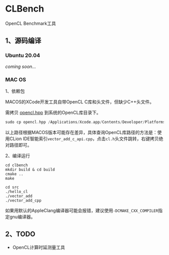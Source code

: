 # CLBench

OpenCL Benchmark工具

## 1、源码编译

### Ubuntu 20.04

*coming soon...*

### MAC OS

1、依赖包

MACOS的XCode开发工具自带OpenCL C库和头文件，但缺少C++头文件。

需拷贝 [opencl.hpp](https://github.com/KhronosGroup/OpenCL-CLHPP/blob/main/include/CL/opencl.hpp) 到系统的OpenCL库目录下。

```c++
sudo cp opencl.hpp /Applications/Xcode.app/Contents/Developer/Platforms/MacOSX.platform/Developer/SDKs/MacOSX10.15.sdk/System/Library/Frameworks/OpenCL.framework/Headers/
```
以上路径根据MACOS版本可能存在差异，具体查询OpenCL库路径的方法是：使用CLion IDE智能索引`vector_add_c_api.cpp`，点击`cl.h`头文件跳转，右键拷贝绝对路径即可。

2、编译运行

```shell
cd clbench
mkdir build & cd build
cmake ..
make

cd src
./hello_cl
./vector_add
./vector_add_cpp
```

如果用默认的AppleClang编译器可能会报错，建议使用`-DCMAKE_CXX_COMPILER`指定gnu编译器。

## 2、TODO

- OpenCL计算时延测量工具